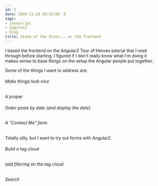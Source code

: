 ```yaml
---
id: 2
date: 2016-11-29 18:19:00 -5
tags:
- javascript
- angular2
- blog
title: State of the State... or the frontend
---
```

I based the frontend on the Angular2 Tour of Heroes tutorial that I read
through before starting. I figured if I don't really know what I'm doing it
makes sense to base things on the setup the Angular people put together.

Some of the things I want to address are:

###### Make things look nice
A proper

###### Order posts by date (and display the date)

###### A "Contact Me" form
Totally silly, but I want to try out forms with Angular2.

###### Build a tag cloud

###### add filtering on the tag cloud

###### Search
